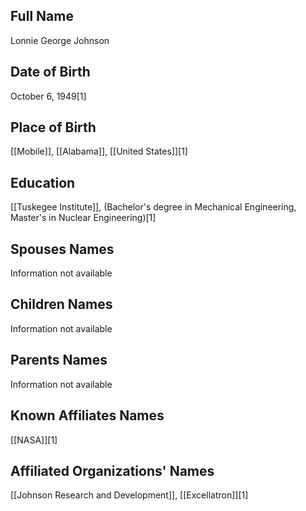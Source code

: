 ## Full Name
Lonnie George Johnson

## Date of Birth
October 6, 1949[1]

## Place of Birth
[[Mobile]], [[Alabama]], [[United States]][1]

## Education
[[Tuskegee Institute]], (Bachelor's degree in Mechanical Engineering, Master's in Nuclear Engineering)[1]

## Spouses Names
Information not available

## Children Names
Information not available

## Parents Names
Information not available

## Known Affiliates Names
[[NASA]][1]

## Affiliated Organizations' Names
[[Johnson Research and Development]], [[Excellatron]][1]

